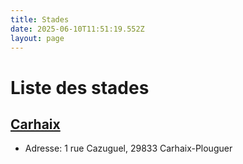 ```yaml
---
title: Stades
date: 2025-06-10T11:51:19.552Z
layout: page
---
```


# Liste des stades


## [Carhaix](/stades/Carhaix/)
- Adresse: 1 rue Cazuguel, 29833 Carhaix-Plouguer

